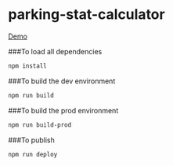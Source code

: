 # parking-stat-calculator
[Demo](http://alexkonovalov.github.io/parking-stat-calculator/)

###To load all dependencies

```bash
npm install
```

###To build the dev environment
```bash
npm run build
```

###To build the prod environment
```bash
npm run build-prod
```

###To publish
```bash
npm run deploy
```



